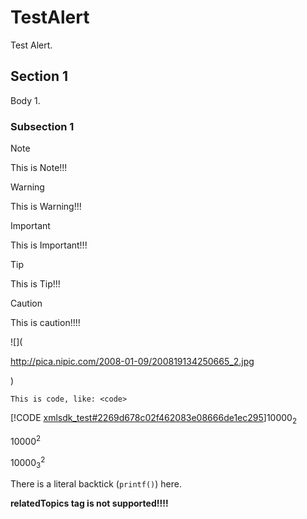 # TestAlert

Test Alert.


## Section 1
Body 1.


### Subsection 1
> [!NOTE]
> This is Note\!\!\!

> [!WARNING]
> This is Warning\!\!\!

> [!IMPORTANT]
> This is Important\!\!\!

> [!TIP]
> This is Tip\!\!\!

> [!CAUTION]
> This is caution\!\!\!\!

![](

http://pica.nipic.com/2008-01-09/200819134250665_2.jpg

)
```
This is code, like: <code>
```
[!CODE [xmlsdk_test#2269d678c02f462083e08666de1ec295](xmlsdk_test#2269d678c02f462083e08666de1ec295)]10000<sub>2</sub>

10000<sup>2</sup>

10000<sub>3</sub><sup>2</sup>

There is a literal backtick (`printf()`) here.



**relatedTopics tag is not supported!!!!**
</br>
</br>
